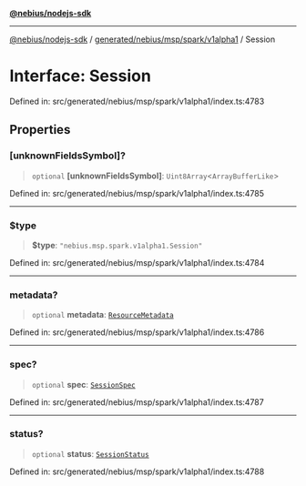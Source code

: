 [**@nebius/nodejs-sdk**](../../../../../../README.md)

---

[@nebius/nodejs-sdk](../../../../../../README.md) / [generated/nebius/msp/spark/v1alpha1](../README.md) / Session

# Interface: Session

Defined in: src/generated/nebius/msp/spark/v1alpha1/index.ts:4783

## Properties

### \[unknownFieldsSymbol\]?

> `optional` **\[unknownFieldsSymbol\]**: `Uint8Array`\<`ArrayBufferLike`\>

Defined in: src/generated/nebius/msp/spark/v1alpha1/index.ts:4785

---

### $type

> **$type**: `"nebius.msp.spark.v1alpha1.Session"`

Defined in: src/generated/nebius/msp/spark/v1alpha1/index.ts:4784

---

### metadata?

> `optional` **metadata**: [`ResourceMetadata`](../../../../common/v1/interfaces/ResourceMetadata.md)

Defined in: src/generated/nebius/msp/spark/v1alpha1/index.ts:4786

---

### spec?

> `optional` **spec**: [`SessionSpec`](SessionSpec.md)

Defined in: src/generated/nebius/msp/spark/v1alpha1/index.ts:4787

---

### status?

> `optional` **status**: [`SessionStatus`](SessionStatus.md)

Defined in: src/generated/nebius/msp/spark/v1alpha1/index.ts:4788
